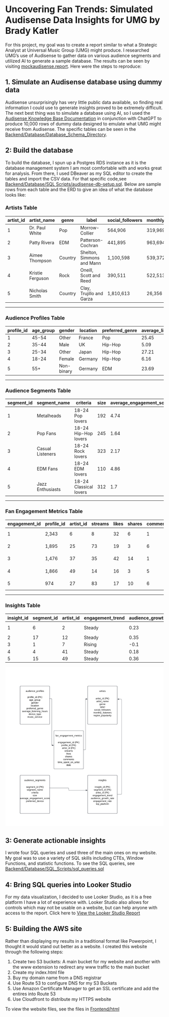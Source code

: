 # Uncovering Fan Trends: Simulated Audisense Data Insights for UMG by Brady Katler

For this project, my goal was to create a report similar to what a Strategic Analyst at Universal Music Group (UMG) might produce. I researched UMG’s use of Audisense to gather data on various audience segments and utilized AI to generate a sample database. The results can be seen by visiting [mockaudisense.report](http://mockaudisense.report). Here were the steps to reproduce:

## 1. Simulate an Audisense database using dummy data

Audisense unsurprisingly has very little public data available, so finding real information I could use to generate insights proved to be extremely difficult. The next best thing was to simulate a database using AI, so I used the [Audisense Knowledge Base Documentation](https://help.audiense.com/knowledge/audiense-insights) in conjunction with ChatGPT to produce 10,000 rows of dummy data designed to emulate what UMG might receive from Audisense. The specific tables can be seen in the [Backend/Database/Database_Schema_Directory](https://github.com/bradyumgproject/UMG_Project/tree/main/UMG_Project/Backend/Database/Database_Schema).


## 2: Build the database

To build the database, I spun up a Postgres RDS instance as it is the database management system I am most comfortable with and works great for analysis. From there, I used DBeaver as my SQL editor to create the tables and import the CSV data. For that specific code,see [Backend/Database/SQL Scripts/audisense-db-setup.sql](https://github.com/bradyumgproject/UMG_Project/blob/main/UMG_Project/Backend/Database/SQL_Scripts/audisense_db_setup.sql). Below are sample rows from each table and the ERD to give an idea of what the database looks like:

### Artists Table

| artist_id | artist_name        | genre     | label                      | social_followers | monthly_listeners | region_popularity |
|-----------|--------------------|-----------|----------------------------|------------------|-------------------|--------------------|
| 1         | Dr. Paul White     | Pop       | Morrow-Collier            | 564,906          | 319,969           | Canada            |
| 2         | Patty Rivera       | EDM       | Patterson-Cochran         | 441,895          | 963,694           | USA               |
| 3         | Aimee Thompson     | Country   | Shelton, Simmons and Mann | 1,100,598        | 539,372           | Germany           |
| 4         | Kristie Ferguson   | Rock      | Oneill, Scott and Reed     | 390,511          | 522,513           | India             |
| 5         | Nicholas Smith     | Country   | Clay, Trujillo and Garza   | 1,810,613        | 26,356            | Germany           |

---

### Audience Profiles Table

| profile_id | age_group | gender   | location    | preferred_genre | average_listening_hours | device_type | music_service  |
|------------|-----------|----------|-------------|-----------------|-------------------------|-------------|----------------|
| 1          | 45-54     | Other    | France      | Pop             | 25.45                   | Desktop     | Amazon Music   |
| 2          | 35-44     | Male     | UK          | Hip-Hop         | 5.09                    | Mobile      | Spotify        |
| 3          | 25-34     | Other    | Japan       | Hip-Hop         | 27.21                   | Tablet      | Apple Music    |
| 4          | 18-24     | Female   | Germany     | Hip-Hop         | 6.16                    | Desktop     | Spotify        |
| 5          | 55+       | Non-binary | Germany   | EDM             | 23.69                   | Tablet      | Apple Music    |

---

### Audience Segments Table

| segment_id | segment_name               | criteria                 | size | average_engagement_score | preferred_device |
|------------|----------------------------|--------------------------|------|--------------------------|------------------|
| 1          | Metalheads                 | 18-24 Pop lovers         | 192  | 4.74                     | Desktop          |
| 2          | Pop Fans                   | 18-24 Hip-Hop lovers     | 245  | 1.64                     | Tablet           |
| 3          | Casual Listeners           | 18-24 Rock lovers        | 323  | 2.17                     | Desktop          |
| 4          | EDM Fans                   | 18-24 EDM lovers         | 110  | 4.86                     | Mobile           |
| 5          | Jazz Enthusiasts           | 18-24 Classical lovers   | 312  | 1.7                      | Desktop          |

---

### Fan Engagement Metrics Table

| engagement_id | profile_id | artist_id | streams | likes | shares | comments | time_spent_on_artist | date       |
|---------------|------------|-----------|---------|-------|--------|----------|-----------------------|------------|
| 1             | 2,343      | 6         | 8       | 32    | 6      | 1        | 59.67                 | 2024-10-08 |
| 2             | 1,895      | 25        | 73      | 19    | 3      | 6        | 41.83                 | 2024-03-24 |
| 3             | 1,476      | 37        | 35      | 42    | 14     | 1        | 161.33                | 2024-02-16 |
| 4             | 1,866      | 49        | 14      | 16    | 3      | 5        | 18.23                 | 2024-08-21 |
| 5             | 974        | 27        | 83      | 17    | 10     | 6        | 169.55                | 2024-06-06 |

---

### Insights Table

| insight_id | segment_id | artist_id | engagement_trend | audience_growth_rate | engagement_rate | top_platform  |
|------------|------------|-----------|------------------|----------------------|-----------------|---------------|
| 1          | 6          | 2         | Steady          | 0.23                 | 9.62            | YouTube Music |
| 2          | 17         | 12        | Steady          | 0.35                 | 4.54            | Apple Music   |
| 3          | 1          | 7         | Rising          | -0.1                 | 2.8             | Spotify       |
| 4          | 4          | 41        | Steady          | 0.18                 | 5.05            | Apple Music   |
| 5          | 15         | 49        | Steady          | 0.36                 | 7.26            | Apple Music   |


![ERD Diagram](https://github.com/bradyumgproject/UMG_Project/blob/main/UMG_Project/Backend/Database/UMG_ERD.png)


## 3: Generate actionable insights

I wrote four SQL queries and used three of the main ones on my website. My goal was to use a variety of SQL skills including CTEs, Window Functions, and statistic functions. To see the SQL queries, see [Backend/Database/SQL_Scripts/sql_queries.sql](https://github.com/bradyumgproject/UMG_Project/blob/main/UMG_Project/Backend/Database/SQL_Scripts/sql_queries.sql)

## 4: Bring SQL queries into Looker Studio

For my data visualization, I decided to use Looker Studio, as it is a free platform I have a lot of experience with. Looker Studio also allows for controls which may not be usable on a website, but can help anyone with access to the report. Click here to [View the Looker Studio Report](https://lookerstudio.google.com/reporting/8decc191-103f-4600-9e4b-855bde6bd6ca)

## 5: Building the AWS site

Rather than displaying my results in a traditional format like Powerpoint, I thought it would stand out better as a website. I created this website through the following steps:
1. Create two S3 buckets: A main bucket for my website and another with the www extension to redirect any www traffic to the main bucket
2. Create my index.html file
3. Buy my domain name from a DNS registrar
4. Use Route 53 to configure DNS for my S3 Buckets
5. Use Amazon Certificate Manager to get an SSL certificate and add the entires into Route 53
6. Use Cloudfront to distribute my HTTPS website

To view the website files, see the files in [Frontend/html](https://github.com/bradyumgproject/UMG_Project/tree/main/UMG_Project/Frontend/html)
